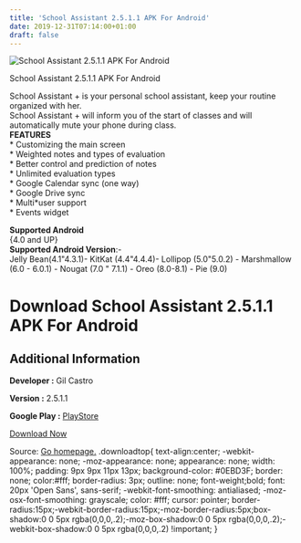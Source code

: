 ```yaml
---
title: 'School Assistant 2.5.1.1 APK For Android'
date: 2019-12-31T07:14:00+01:00
draft: false
---
```


![School Assistant 2.5.1.1 APK For Android](https://i1.wp.com/apkhome.net/wp-content/uploads/2019/11/School-Assistant-2.5.1.1.png "School Assistant 2.5.1.1 APK For Android")

  

School Assistant 2.5.1.1 APK For Android

School Assistant + is your personal school assistant, keep your routine organized with her.  
School Assistant + will inform you of the start of classes and will automatically mute your phone during class.  
**FEATURES**  
\* Customizing the main screen  
\* Weighted notes and types of evaluation  
\* Better control and prediction of notes  
\* Unlimited evaluation types  
\* Google Calendar sync (one way)  
\* Google Drive sync  
\* Multi\*user support  
\* Events widget

**Supported Android**  
{4.0 and UP}  
**Supported Android Version**:-  
Jelly Bean(4.1"4.3.1)- KitKat (4.4"4.4.4)- Lollipop (5.0"5.0.2) - Marshmallow (6.0 - 6.0.1) - Nougat (7.0 " 7.1.1) - Oreo (8.0-8.1) - Pie (9.0)

Download School Assistant 2.5.1.1 APK For Android
=================================================

Additional Information
----------------------

**Developer :** Gil Castro

**Version :** 2.5.1.1

**Google Play :** [PlayStore](https://play.google.com/store/apps/details?id=com.schoolpro&hl=en)

  

[Download Now](https://store4app.co/post/school-assistant-2-5-1-1-apk-for-android_1573927691)

  
Source: [Go homepage.](https://store4app.co/post/school-assistant-2-5-1-1-apk-for-android_1573927691) .downloadtop{ text-align:center; -webkit-appearance: none; -moz-appearance: none; appearance: none; width: 100%; padding: 9px 9px 11px 13px; background-color: #0EBD3F; border: none; color:#fff; border-radius: 3px; outline: none; font-weight;bold; font: 20px 'Open Sans', sans-serif; -webkit-font-smoothing: antialiased; -moz-osx-font-smoothing: grayscale; color: #fff; cursor: pointer; border-radius:15px;-webkit-border-radius:15px;-moz-border-radius:5px;box-shadow:0 0 5px rgba(0,0,0,.2);-moz-box-shadow:0 0 5px rgba(0,0,0,.2);-webkit-box-shadow:0 0 5px rgba(0,0,0,.2) !important; }